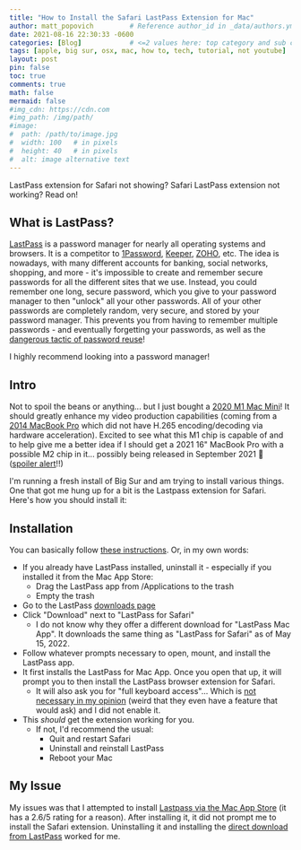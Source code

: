 ```yaml
---
title: "How to Install the Safari LastPass Extension for Mac"
author: matt_popovich         # Reference author_id in _data/authors.yml
date: 2021-08-16 22:30:33 -0600
categories: [Blog]            # <=2 values here: top category and sub category
tags: [apple, big sur, osx, mac, how to, tech, tutorial, not youtube]       # TAG names should always be lowercase
layout: post
pin: false
toc: true
comments: true
math: false
mermaid: false
#img_cdn: https://cdn.com
#img_path: /img/path/
#image:
#  path: /path/to/image.jpg
#  width: 100   # in pixels
#  height: 40   # in pixels
#  alt: image alternative text
---
```


LastPass extension for Safari not showing? Safari LastPass extension not working? Read on!

## What is LastPass?
[LastPass](https://www.lastpass.com/) is a password manager for nearly all operating systems and browsers. It is a competitor to [1Password](https://1password.com/), [Keeper](https://www.keepersecurity.com/), [ZOHO](https://www.zoho.com/vault/), etc. The idea is nowadays, with many different accounts for banking, social networks, shopping, and more - it's impossible to create and remember secure passwords for all the different sites that we use. Instead, you could remember one long, secure password, which you give to your password manager to then "unlock" all your other passwords. All of your other passwords are completely random, very secure, and stored by your password manager. This prevents you from having to remember multiple passwords - and eventually forgetting your passwords, as well as the [dangerous tactic of password reuse](https://expertinsights.com/insights/5-reasons-you-should-never-reuse-passwords/)!

I highly recommend looking into a password manager!

## Intro
Not to spoil the beans or anything... but I just bought a [2020 M1 Mac Mini](https://support.apple.com/kb/SP823?locale=en_US)! It should greatly enhance my video production capabilities (coming from a [2014 MacBook Pro](https://support.apple.com/kb/SP704?locale=en_US) which did not have H.265 encoding/decoding via hardware acceleration). Excited to see what this M1 chip is capable of and to help give me a better idea if I should get a 2021 16" MacBook Pro with a possible M2 chip in it... possibly being released in September 2021 🤞 ([spoiler alert](https://www.apple.com/newsroom/2021/10/apple-unveils-game-changing-macbook-pro/)!!)

I'm running a fresh install of Big Sur and am trying to install various things. One that got me hung up for a bit is the Lastpass extension for Safari. Here's how you should install it:

## Installation
You can basically follow [these instructions](https://support.logmeininc.com/lastpass/help/how-do-i-install-the-safari-app-extension-on-my-mac-lp010097). Or, in my own words:
* If you already have LastPass installed, uninstall it - especially if you installed it from the Mac App Store:
  * Drag the LastPass app from /Applications to the trash
  * Empty the trash
* Go to the LastPass [downloads page](https://lastpass.com/misc_download2.php)
* Click "Download" next to "LastPass for Safari"
  * I do not know why they offer a different download for "LastPass Mac App". It downloads the same thing as "LastPass for Safari" as of May 15, 2022.
* Follow whatever prompts necessary to open, mount, and install the LastPass app.
* It first installs the LastPass for Mac App. Once you open that up, it will prompt you to then install the LastPass browser extension for Safari.
  * It will also ask you for "full keyboard access"... Which is [not necessary in my opinion](https://support.logmeininc.com/lastpass/help/why-do-i-nbsp-see-a-message-that-lastpassapp-would-like-to-receive-keystrokes-from-any-application-and-should-i-nbsp-allow-it) (weird that they even have a feature that would ask) and I did not enable it.
* This *should* get the extension working for you.
  * If not, I'd recommend the usual:
    * Quit and restart Safari
    * Uninstall and reinstall LastPass
    * Reboot your Mac

## My Issue
My issues was that I attempted to install [Lastpass via the Mac App Store](https://apps.apple.com/us/app/lastpass/id926036361) (it has a 2.6/5 rating for a reason). After installing it, it did not prompt me to install the Safari extension.  Uninstalling it and installing the [direct download from LastPass](https://lastpass.com/misc_download2.php) worked for me.

